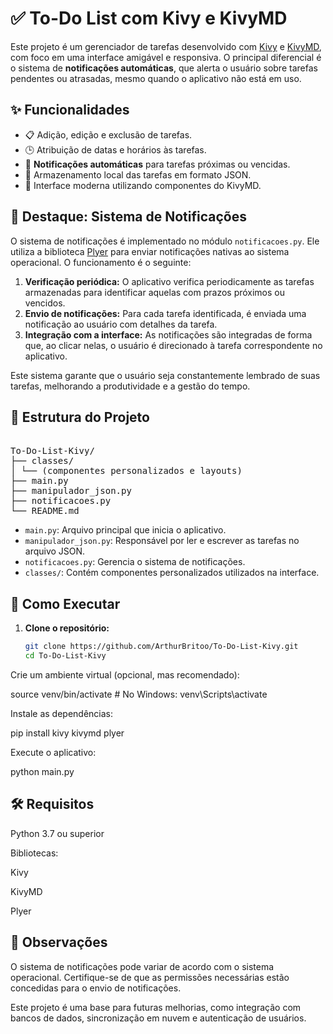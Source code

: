 # ✅ To-Do List com Kivy e KivyMD

Este projeto é um gerenciador de tarefas desenvolvido com [Kivy](https://kivy.org/) e [KivyMD](https://kivymd.readthedocs.io/), com foco em uma interface amigável e responsiva. O principal diferencial é o sistema de **notificações automáticas**, que alerta o usuário sobre tarefas pendentes ou atrasadas, mesmo quando o aplicativo não está em uso.

## ✨ Funcionalidades

- 📋 Adição, edição e exclusão de tarefas.
- 🕒 Atribuição de datas e horários às tarefas.
- 🔔 **Notificações automáticas** para tarefas próximas ou vencidas.
- 💾 Armazenamento local das tarefas em formato JSON.
- 🎨 Interface moderna utilizando componentes do KivyMD.

## 🧠 Destaque: Sistema de Notificações

O sistema de notificações é implementado no módulo `notificacoes.py`. Ele utiliza a biblioteca [Plyer](https://plyer.readthedocs.io/en/latest/) para enviar notificações nativas ao sistema operacional. O funcionamento é o seguinte:

1. **Verificação periódica:** O aplicativo verifica periodicamente as tarefas armazenadas para identificar aquelas com prazos próximos ou vencidos.
2. **Envio de notificações:** Para cada tarefa identificada, é enviada uma notificação ao usuário com detalhes da tarefa.
3. **Integração com a interface:** As notificações são integradas de forma que, ao clicar nelas, o usuário é direcionado à tarefa correspondente no aplicativo.

Este sistema garante que o usuário seja constantemente lembrado de suas tarefas, melhorando a produtividade e a gestão do tempo.

## 📁 Estrutura do Projeto

<pre lang="markdown"> 
To-Do-List-Kivy/
├── classes/
│ └── (componentes personalizados e layouts)
├── main.py
├── manipulador_json.py
├── notificacoes.py
└── README.md  </pre>



- `main.py`: Arquivo principal que inicia o aplicativo.
- `manipulador_json.py`: Responsável por ler e escrever as tarefas no arquivo JSON.
- `notificacoes.py`: Gerencia o sistema de notificações.
- `classes/`: Contém componentes personalizados utilizados na interface.

## 🚀 Como Executar

1. **Clone o repositório:**

   ```bash
   git clone https://github.com/ArthurBritoo/To-Do-List-Kivy.git
   cd To-Do-List-Kivy
Crie um ambiente virtual (opcional, mas recomendado):


source venv/bin/activate  # No Windows: venv\Scripts\activate

Instale as dependências:


pip install kivy kivymd plyer

Execute o aplicativo:


python main.py

## 🛠️ Requisitos

Python 3.7 ou superior

Bibliotecas:

Kivy

KivyMD

Plyer

## 📌 Observações
O sistema de notificações pode variar de acordo com o sistema operacional. Certifique-se de que as permissões necessárias estão concedidas para o envio de notificações.

Este projeto é uma base para futuras melhorias, como integração com bancos de dados, sincronização em nuvem e autenticação de usuários.
